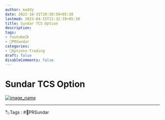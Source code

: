 ```yaml
---
author: maddy
date: 2022-10-31T20:30:59+05:30
lastmod: 2023-04-15T11:32:19+05:30
title: Sundar TCS Option
description: 
tags:
- Youtube📺
- 🧔PRSundar 
categories: 
- 🤹Options-Trading
draft: false
disableComments: false
---
```

# Sundar TCS Option
[![image_name](https://i.imgur.com/BxleyAZ.png)](https://i.imgur.com/BxleyAZ.png)

---
🏷️Tags : #🧔PRSundar 
